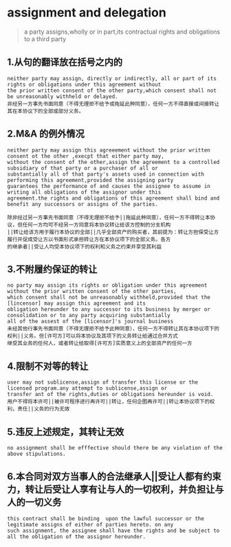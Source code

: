 # assignment and delegation
> a party assigns,wholly or in part,its contractual rights and obligations to a third party

## 1.从句的翻译放在括号之内的
    neither party may assign, directly or indirectly, all or part of its rights or obligations under this agreement without
    the prior written consent of the other party,which consent shall not be unreasonably withheld or delayed.
    非经另一方事先书面同意（不得无理拒不给予或拖延此种同意），任何一方不得直接或间接转让其在本协议下的全部或部分义务。

## 2.M&A 的例外情况
    neither party may assign this agreeement without the prior written consent ot the other ,execpt that either party may,
    without the consent of the other,assign the agreement to a controlled subsidiary of that party or a purchaser of all or
    substantially all of that party's assets used in connection with performing this agreement,provided the assigning party
    guarantees the performance of and causes the assignee to assume in writing all obligations of the assignor under this
    agreement.the rights and obligations of this agreement shall bind and benefit any successors or assigns of the parties.
   
    除非经过另一方事先书面同意（不得无理拒不给予||拖延此种同意），任何一方不得转让本协议，但任何一方均可不经另一方同意将本协议转让给该方控制的分支机构
    ||转让给该方用于履行本协议的全部||几乎全部资产的购买者，其前提为：转让方担保受让方履行并促成受让方以书面形式承担转让方在本协议项下的全部义务。各方
    的继承者||受让人均受本协议项下的权利和义务之约束并享受其利益

## 3.不附履约保证的转让
    no party may assign its rights or obligation under this agreement without the prior written consent of the other parties,
    which consent shall not be unreasonably withheld,provided that the [lincensor] may assign this agreement and its 
    obligation hereunder to any successor to its business by merger or consolidation or to any party acquiring substantially
    all of the assest of the [licensor]'s journal business
    未经其他行事先书面同意（不得无理拒不给予此种同意），任何一方不得转让其在本协议项下的权利||义务。但[许可方]可以将本协议及其项下的义务转让给通过合并方式
    继受其业务的任何人，或者转让给取得[许可方]实质意义上的全部资产的任何一方

## 4.限制不对等的转让
    user may not sublicense,assign of transfer this license or the licensed program.any attempt to sublicense,assign or
    transfer ant of the rights,duties or obligations hereunder is void.
    用户不得将本许可||被许可程序进行再许可||转让，任何企图再许可||转让本协议项下的权利，责任||义务的行为无效

## 5.违反上述规定，其转让无效
    no assignment shall be efffective should there be any violation of the above stipulations.

## 6.本合同对双方当事人的合法继承人||受让人都有约束力，转让后受让人享有让与人的一切权利，并负担让与人的一切义务
    this contract shall be binding  upon the lawful successor or the legitimate assigns of either of parties hereto. on any 
    such assignment, the assignee shall have the rights and be subject to all the obligation of the assignor hereunder.




